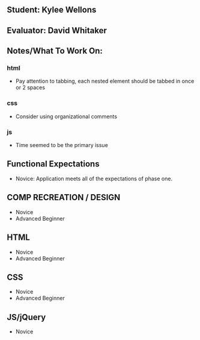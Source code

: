 ## Student: Kylee Wellons
## Evaluator: David Whitaker
## Notes/What To Work On:

### html

- Pay attention to tabbing, each nested element should be tabbed in once or 2 spaces

### css

- Consider using organizational comments

### js

- Time seemed to be the primary issue

## Functional Expectations

* Novice: Application meets all of the expectations of phase one.  

## COMP RECREATION / DESIGN

* Novice  
* Advanced Beginner  

## HTML

* Novice  
* Advanced Beginner  

## CSS

* Novice  
* Advanced Beginner  

## JS/jQuery

* Novice  

